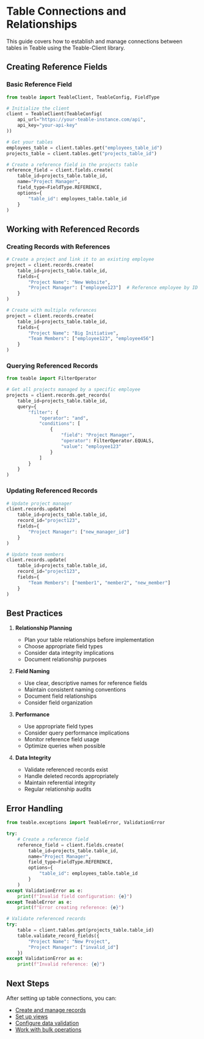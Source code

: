 # Table Connections and Relationships

This guide covers how to establish and manage connections between tables in Teable using the Teable-Client library.

## Creating Reference Fields

### Basic Reference Field

```python
from teable import TeableClient, TeableConfig, FieldType

# Initialize the client
client = TeableClient(TeableConfig(
    api_url="https://your-teable-instance.com/api",
    api_key="your-api-key"
))

# Get your tables
employees_table = client.tables.get("employees_table_id")
projects_table = client.tables.get("projects_table_id")

# Create a reference field in the projects table
reference_field = client.fields.create(
    table_id=projects_table.table_id,
    name="Project Manager",
    field_type=FieldType.REFERENCE,
    options={
        "table_id": employees_table.table_id
    }
)
```

## Working with Referenced Records

### Creating Records with References

```python
# Create a project and link it to an existing employee
project = client.records.create(
    table_id=projects_table.table_id,
    fields={
        "Project Name": "New Website",
        "Project Manager": ["employee123"]  # Reference employee by ID
    }
)

# Create with multiple references
project = client.records.create(
    table_id=projects_table.table_id,
    fields={
        "Project Name": "Big Initiative",
        "Team Members": ["employee123", "employee456"]
    }
)
```

### Querying Referenced Records

```python
from teable import FilterOperator

# Get all projects managed by a specific employee
projects = client.records.get_records(
    table_id=projects_table.table_id,
    query={
        "filter": {
            "operator": "and",
            "conditions": [
                {
                    "field": "Project Manager",
                    "operator": FilterOperator.EQUALS,
                    "value": "employee123"
                }
            ]
        }
    }
)
```

### Updating Referenced Records

```python
# Update project manager
client.records.update(
    table_id=projects_table.table_id,
    record_id="project123",
    fields={
        "Project Manager": ["new_manager_id"]
    }
)

# Update team members
client.records.update(
    table_id=projects_table.table_id,
    record_id="project123",
    fields={
        "Team Members": ["member1", "member2", "new_member"]
    }
)
```

## Best Practices

1. **Relationship Planning**
   - Plan your table relationships before implementation
   - Choose appropriate field types
   - Consider data integrity implications
   - Document relationship purposes

2. **Field Naming**
   - Use clear, descriptive names for reference fields
   - Maintain consistent naming conventions
   - Document field relationships
   - Consider field organization

3. **Performance**
   - Use appropriate field types
   - Consider query performance implications
   - Monitor reference field usage
   - Optimize queries when possible

4. **Data Integrity**
   - Validate referenced records exist
   - Handle deleted records appropriately
   - Maintain referential integrity
   - Regular relationship audits

## Error Handling

```python
from teable.exceptions import TeableError, ValidationError

try:
    # Create a reference field
    reference_field = client.fields.create(
        table_id=projects_table.table_id,
        name="Project Manager",
        field_type=FieldType.REFERENCE,
        options={
            "table_id": employees_table.table_id
        }
    )
except ValidationError as e:
    print(f"Invalid field configuration: {e}")
except TeableError as e:
    print(f"Error creating reference: {e}")

# Validate referenced records
try:
    table = client.tables.get(projects_table.table_id)
    table.validate_record_fields({
        "Project Name": "New Project",
        "Project Manager": ["invalid_id"]
    })
except ValidationError as e:
    print(f"Invalid reference: {e}")
```

## Next Steps

After setting up table connections, you can:

- [Create and manage records](../records/create.md)
- [Set up views](../views/creation.md)
- [Configure data validation](../fields/validation.md)
- [Work with bulk operations](bulk-operations.md)
